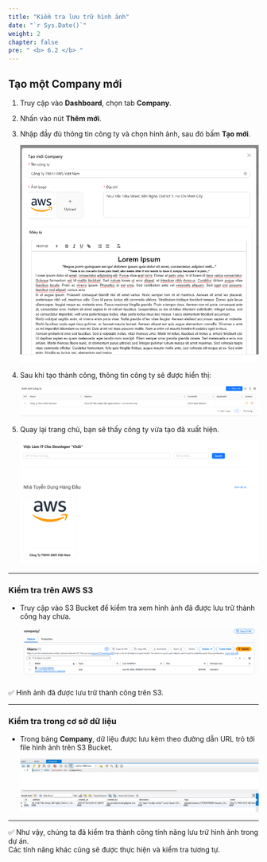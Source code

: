 ```yaml
---
title: "Kiểm tra lưu trữ hình ảnh"
date: "`r Sys.Date()`"
weight: 2
chapter: false
pre: " <b> 6.2 </b> "
---
```


## Tạo một Company mới

1. Truy cập vào **Dashboard**, chọn tab **Company**.
2. Nhấn vào nút **Thêm mới**.
3. Nhập đầy đủ thông tin công ty và chọn hình ảnh, sau đó bấm **Tạo mới**.

   ![alt text](image.png)

4. Sau khi tạo thành công, thông tin công ty sẽ được hiển thị:

   ![alt text](image-1.png)

5. Quay lại trang chủ, bạn sẽ thấy công ty vừa tạo đã xuất hiện.

   ![alt text](image-7.png)

---

### Kiểm tra trên AWS S3

- Truy cập vào S3 Bucket để kiểm tra xem hình ảnh đã được lưu trữ thành công hay chưa.

  ![alt text](image-2.png)

✅ Hình ảnh đã được lưu trữ thành công trên S3.

---

### Kiểm tra trong cơ sở dữ liệu

- Trong bảng **Company**, dữ liệu được lưu kèm theo đường dẫn URL trỏ tới file hình ảnh trên S3 Bucket.

  ![alt text](image-3.png)

---

✅ Như vậy, chúng ta đã kiểm tra thành công tính năng lưu trữ hình ảnh trong dự án.  
Các tính năng khác cũng sẽ được thực hiện và kiểm tra tương tự.

